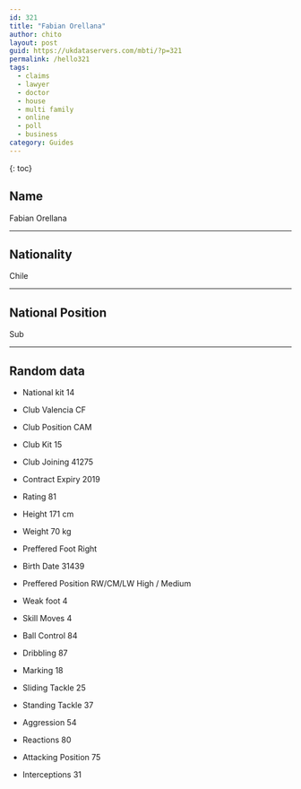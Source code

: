 ```yaml
---
id: 321
title: "Fabian Orellana"
author: chito
layout: post
guid: https://ukdataservers.com/mbti/?p=321
permalink: /hello321
tags:
  - claims
  - lawyer
  - doctor
  - house
  - multi family
  - online
  - poll
  - business
category: Guides
---
```

{: toc}

## Name 
Fabian Orellana 

* * *

## Nationality 
Chile 

* * *

## National Position 
Sub 

* * *

## Random data 

 * National kit 
14 

 * Club 
Valencia CF 

 * Club Position 
CAM 

 * Club Kit 
15 

 * Club Joining 
41275 

 * Contract Expiry 
2019 

 * Rating 
81 

 * Height 
171 cm 

 * Weight 
70 kg 

 * Preffered Foot 
Right 

 * Birth Date 
31439 

 * Preffered Position 
RW/CM/LW High / Medium 

 * Weak foot 
4 

 * Skill Moves 
4 

 * Ball Control 
84 

 * Dribbling 
87 

 * Marking 
18 

 * Sliding Tackle 
25 

 * Standing Tackle 
37 

 * Aggression 
54 

 * Reactions 
80 

 * Attacking Position 
75 

 * Interceptions 
31